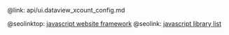 @link: api/ui.dataview_xcount_config.md

@seolinktop: [javascript website framework](https://webix.com)
@seolink: [javascript library list](https://webix.com/widget/list/)